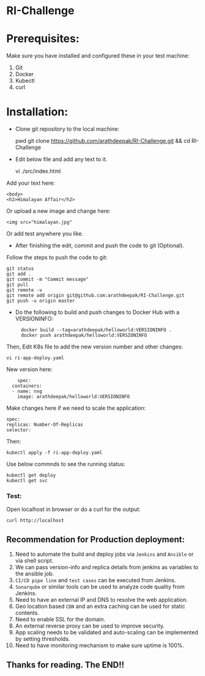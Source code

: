 RI-Challenge
===

# Prerequisites:

Make sure you have installed and configured these in your test machine:
1. Git
2. Docker
3. Kubectl
4. curl

# Installation:

- Clone git repository to the local machine:

    pwd
    git clone https://github.com/arathdeepak/RI-Challenge.git && cd RI-Challenge

- Edit below file and add any text to it.

    vi ./src/index.html

Add your text here:

    <body>
    <h2>Himalayan Affair</h2>

Or upload a new image and change here:

    <img src="himalayan.jpg"
    
Or add test anywhere you like.

- After finishing the edit, commit and push the code to git (Optional).

Follow the steps to push the code to git:

    git status
    git add .
    git commit -m "Commit message"
    git pull
    git remote -v
    git remote add origin git@github.com:arathdeepak/RI-Challenge.git
    git push -u origin master
    
- Do the following to build and push changes to Docker Hub with a VERSIONINFO:

        docker build --tag=arathdeepak/helloworld:VERSIONINFO .
        docker push arathdeepak/helloworld:VERSIONINFO

Then, Edit K8s file to add the new version number and other changes:

    vi ri-app-deploy.yaml 
    
New version here:
    
        spec:
      containers:
      - name: nxg
        image: arathdeepak/helloworld:VERSIONINFO

Make changes here if we need to scale the application:
    
    spec:
    replicas: Number-Of-Replicas
    selector:
    
Then:

    kubectl apply -f ri-app-deploy.yaml

Use below commnds to see the running status:

    kubectl get deploy
    kubectl get svc
    
### Test:

Open localhost in browser or do a curl for the output:

    curl http://localhost

## Recommendation for Production deployment:

1. Need to automate the build and deploy jobs via `Jenkins` and `Ansible` or via shell script.
2. We can pass version-info and replica details from jenkins as variables to the ansible job.
3. `CI/CD pipe line` and `test cases` can be executed from Jenkins.
4. `Sonarqube` or similar tools can be used to analyze code quality from Jenkins.
5. Need to have an external IP and DNS to resolve the web application.
6. Geo location based `CDN` and an extra caching can be used for static contents.
7. Need to enable SSL for the domain.
8. An external reverse proxy can be used to improve security.
9. App scaling needs to be validated and auto-scaling can be implemented by setting thresholds.
10. Need to have monitoring mechanism to make sure uptime is 100%.


## Thanks for reading. The END!!

